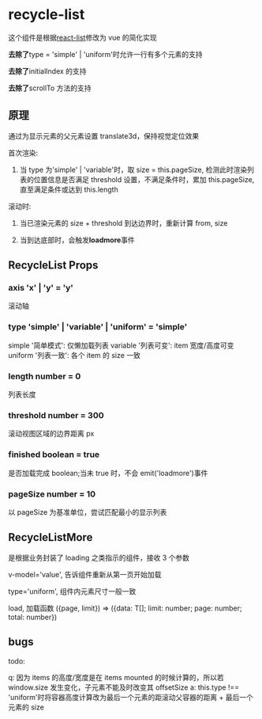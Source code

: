 # recycle-list

这个组件是根据[react-list](https://github.com/coderiety/react-list)修改为 vue 的简化实现

<b>去除了</b>type = 'simple' | 'uniform'时允许一行有多个元素的支持

<b>去除了</b>initialIndex 的支持

<b>去除了</b>scrollTo 方法的支持

## 原理

通过为显示元素的父元素设置 translate3d，保持视觉定位效果

首次渲染:

1. 当 type 为'simple' | 'variable'时，取 size = this.pageSize, 检测此时渲染列表的位置信息是否满足 threshold 设置，不满足条件时，累加 this.pageSize,直至满足条件或达到 this.length

滚动时:

1. 当已渲染元素的 size + threshold 到达边界时，重新计算 from, size

2. 当到达底部时，会触发<b>loadmore</b>事件

## RecycleList Props

### axis 'x' | 'y' = 'y'

滚动轴

### type 'simple' | 'variable' | 'uniform' = 'simple'

simple '简单模式': 仅懒加载列表
variable '列表可变': item 宽度/高度可变
uniform '列表一致': 各个 item 的 size 一致

### length number = 0

列表长度

### threshold number = 300

滚动视图区域的边界距离 px

### finished boolean = true

是否加载完成 boolean;当未 true 时，不会 emit('loadmore')事件

### pageSize number = 10

以 pageSize 为基准单位，尝试匹配最小的显示列表

## RecycleListMore

是根据业务封装了 loading 之类指示的组件，接收 3 个参数

v-model='value', 告诉组件重新从第一页开始加载

type='uniform', 组件内元素尺寸一般一致

load, 加载函数 ({page, limit}) => ({data: T[]; limit: number; page: number; total: number})

## bugs

todo:

q: 因为 items 的高度/宽度是在 items mounted 的时候计算的，所以若 window.size 发生变化，子元素不能及时改变其 offsetSize
a: this.type !== 'uniform'时将容器高度计算改为最后一个元素的距滚动父容器的距离 + 最后一个元素的 size
